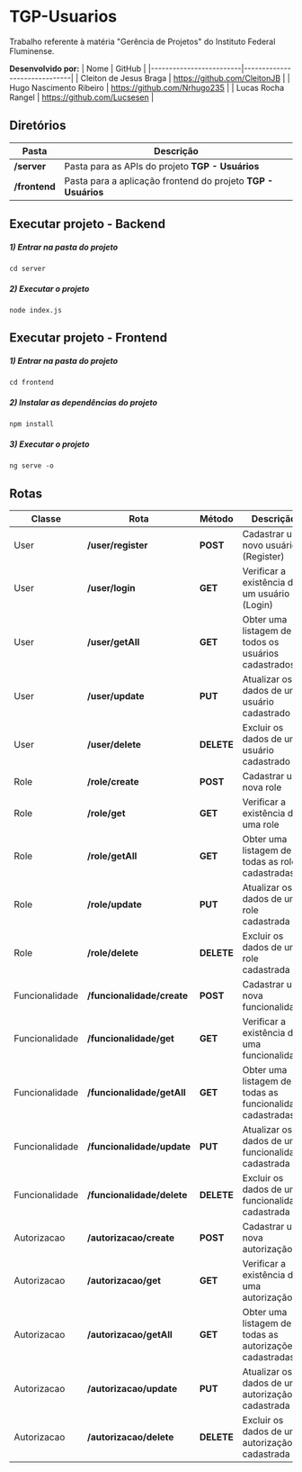 # TGP-Usuarios
Trabalho referente à matéria "Gerência de Projetos" do Instituto Federal Fluminense.

**Desenvolvido por:**
| Nome                    | GitHub                       |
|-------------------------|------------------------------|
| Cleiton de Jesus Braga  | https://github.com/CleitonJB |
| Hugo Nascimento Ribeiro | https://github.com/Nrhugo235 |
| Lucas Rocha Rangel      | https://github.com/Lucsesen  |

## Diretórios
| Pasta         | Descrição                                                     |
|---------------|---------------------------------------------------------------|
| **/server**   | Pasta para as APIs do projeto **TGP - Usuários**              |
| **/frontend** | Pasta para a aplicação frontend do projeto **TGP - Usuários** |

## Executar projeto - Backend

##### 1) Entrar na pasta do projeto
```
cd server
```
##### 2) Executar o projeto
```
node index.js
```

## Executar projeto - Frontend

##### 1) Entrar na pasta do projeto
```
cd frontend
```

##### 2) Instalar as dependências do projeto
```
npm install
```

##### 3) Executar o projeto
```
ng serve -o
```

## Rotas
| Classe         | Rota                       | Método     | Descrição                                                 |
|----------------|----------------------------|------------|-----------------------------------------------------------|
| User           | **/user/register**         | **POST**   | Cadastrar um novo usuário (Register)                      |
| User           | **/user/login**            | **GET**    | Verificar a existência de um usuário (Login)              |
| User           | **/user/getAll**           | **GET**    | Obter uma listagem de todos os usuários cadastrados       |
| User           | **/user/update**           | **PUT**    | Atualizar os dados de um usuário cadastrado               |
| User           | **/user/delete**           | **DELETE** | Excluir os dados de um usuário cadastrado                 |
| Role           | **/role/create**           | **POST**   | Cadastrar uma nova role                                   |
| Role           | **/role/get**              | **GET**    | Verificar a existência de uma role                        |
| Role           | **/role/getAll**           | **GET**    | Obter uma listagem de todas as roles cadastradas          |
| Role           | **/role/update**           | **PUT**    | Atualizar os dados de uma role cadastrada                 |
| Role           | **/role/delete**           | **DELETE** | Excluir os dados de uma role cadastrada                   |
| Funcionalidade | **/funcionalidade/create** | **POST**   | Cadastrar uma nova funcionalidade                         |
| Funcionalidade | **/funcionalidade/get**    | **GET**    | Verificar a existência de uma funcionalidade              |
| Funcionalidade | **/funcionalidade/getAll** | **GET**    | Obter uma listagem de todas as funcionalidade cadastradas |
| Funcionalidade | **/funcionalidade/update** | **PUT**    | Atualizar os dados de uma funcionalidade cadastrada       |
| Funcionalidade | **/funcionalidade/delete** | **DELETE** | Excluir os dados de uma funcionalidade cadastrada         |
| Autorizacao    | **/autorizacao/create**    | **POST**   | Cadastrar uma nova autorização                            |
| Autorizacao    | **/autorizacao/get**       | **GET**    | Verificar a existência de uma autorização                 |
| Autorizacao    | **/autorizacao/getAll**    | **GET**    | Obter uma listagem de todas as autorizações cadastradas   |
| Autorizacao    | **/autorizacao/update**    | **PUT**    | Atualizar os dados de uma autorização cadastrada          |
| Autorizacao    | **/autorizacao/delete**    | **DELETE** | Excluir os dados de uma autorização cadastrada            |